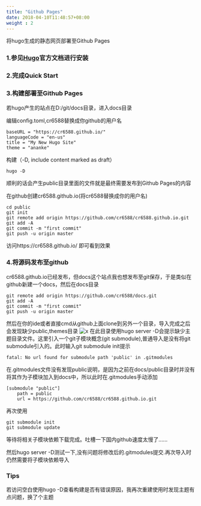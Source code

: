 ```yaml
---
title: "Github Pages"
date: 2018-04-10T11:48:57+08:00
weight : 2
---
```


将hugo生成的静态网页部署至Github Pages

### 1.参见[Hugo](http://gohugo.io/)官方文档进行安装 
### 2.完成Quick Start
### 3.构建部署至Github Pages

若hugo产生的站点在D:/git/docs目录，进入docs目录

编辑config.toml,cr6588替换成你github的用户名

    baseURL = "https://cr6588.github.io/"
    languageCode = "en-us"
    title = "My New Hugo Site"
    theme = "ananke"
    
构建（-D, include content marked as draft）

    hugo -D

顺利的话会产生public目录里面的文件就是最终需要发布到Github Pages的内容

在github创建cr6588.github.io(将cr6588替换成你的用户名)

    cd public
    git init
    git remote add origin https://github.com/cr6588/cr6588.github.io.git
    git add -A
    git commit -m "first commit"
    git push -u origin master

访问https://cr6588.github.io/ 即可看到效果
### 4.将源码发布至github
cr6588.github.io已经发布，但docs这个站点我也想发布至git保存，于是类似在github新建一个docs，然后在docs目录

    git remote add origin https://github.com/cr6588/docs.git
    git add -A
    git commit -m "first commit"
    git push -u origin master

然后在你的ide或者直接cmd从github上面clone到另外一个目录，导入完成之后会发现缺少public,themes目录
![x](/images/import_docs.png)
在此目录使用hugo server -D会提示缺少主题目录文件。这里引入一个git子模块概念(git submodule),普通导入是没有将git submodule引入的。此时输入git submodule init提示

    fatal: No url found for submodule path 'public' in .gitmodules

在.gitmodules文件没有发现public说明，是因为之前在docs/public目录时并没有将其作为子模块加入到docs中，所以此时在.gitmodules手动添加

    [submodule "public"]
        path = public
        url = https://github.com/cr6588/cr6588.github.io.git

再次使用

    git submodule init
    git submodule update

等待将相关子模块依赖下载完成。吐槽一下国内github速度太慢了......

然后hugo server -D测试一下,没有问题将修改后的.gitmodules提交.再次导入时仍然需要将子模块依赖导入

### Tips
若访问空白使用hugo -D查看构建是否有错误原因，我再次重建使用时发现主题有点问题，换了个主题